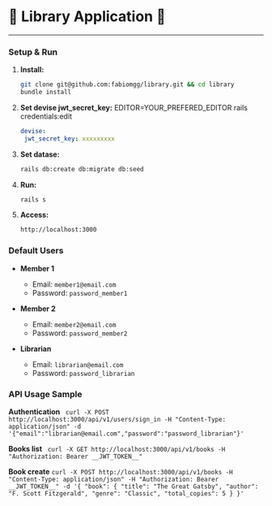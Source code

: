 # 🚀 Library Application 🚀

---

### Setup & Run

1. **Install:**
   ```bash
   git clone git@github.com:fabiomgg/library.git && cd library
   bundle install

2. **Set devise jwt_secret_key:**
   EDITOR=YOUR_PREFERED_EDITOR rails credentials:edit
   ```yml
   devise:
    jwt_secret_key: xxxxxxxxx


3. **Set datase:**
   ```bash
   rails db:create db:migrate db:seed

4. **Run:**
   ```bash
   rails s

5. **Access:**
   ```bash
   http://localhost:3000

### Default Users

- **Member 1**
  - Email: `member1@email.com`
  - Password: `password_member1`

- **Member 2**
  - Email: `member2@email.com`
  - Password: `password_member2`

- **Librarian**
  - Email: `librarian@email.com`
  - Password: `password_librarian`

### API Usage Sample

**Authentication** `
curl -X POST http://localhost:3000/api/v1/users/sign_in -H "Content-Type: application/json" -d '{"email":"librarian@email.com","password":"password_librarian"}'`

**Books list** `
curl -X GET http://localhost:3000/api/v1/books -H "Authorization: Bearer __JWT_TOKEN__"`

**Book create** `curl -X POST http://localhost:3000/api/v1/books -H "Content-Type: application/json" -H "Authorization: Bearer __JWT_TOKEN__" -d '{
  "book": {
    "title": "The Great Gatsby",
    "author": "F. Scott Fitzgerald",
    "genre": "Classic",
    "total_copies": 5
  }
}'`
